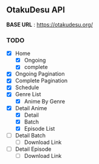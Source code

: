 ## OtakuDesu API

**BASE URL** : https://otakudesu.org/

### TODO

- [x] Home
  - [x] Ongoing
  - [x] complete
- [x] Ongoing Pagination
- [x] Complete Pagination
- [x] Schedule
- [x] Genre List
  - [x] Anime By Genre
- [x] Detail Anime
  - [x] Detail
  - [x] Batch
  - [x] Episode List
- [ ] Detail Batch
  - [ ] Download Link
- [ ] Detail Episode
  - [ ] Download Link
